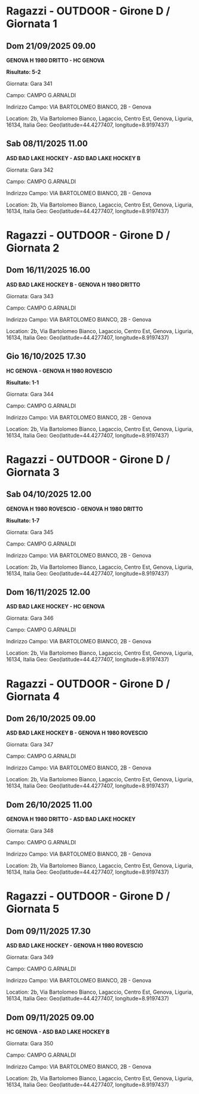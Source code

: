 # Ragazzi - OUTDOOR  - Girone D / Giornata 1
## Dom 21/09/2025 09.00

<strong>GENOVA H 1980 DRITTO - HC GENOVA</strong>

**Risultato: 5-2**

Giornata: Gara 341

Campo: CAMPO G.ARNALDI 

Indirizzo Campo:  VIA BARTOLOMEO BIANCO, 2B - Genova

Location: 2b, Via Bartolomeo Bianco, Lagaccio, Centro Est, Genova, Liguria, 16134, Italia
Geo: Geo(latitude=44.4277407, longitude=8.9197437)
<!-- VALCHISONE_END -->



## Sab 08/11/2025 11.00

<strong>ASD BAD LAKE HOCKEY - ASD BAD LAKE HOCKEY B</strong>

Giornata: Gara 342

Campo: CAMPO G.ARNALDI 

Indirizzo Campo:  VIA BARTOLOMEO BIANCO, 2B - Genova

Location: 2b, Via Bartolomeo Bianco, Lagaccio, Centro Est, Genova, Liguria, 16134, Italia
Geo: Geo(latitude=44.4277407, longitude=8.9197437)
<!-- VALCHISONE_END -->


# Ragazzi - OUTDOOR  - Girone D / Giornata 2
## Dom 16/11/2025 16.00

<strong>ASD BAD LAKE HOCKEY B - GENOVA H 1980 DRITTO</strong>

Giornata: Gara 343

Campo: CAMPO G.ARNALDI 

Indirizzo Campo:  VIA BARTOLOMEO BIANCO, 2B - Genova

Location: 2b, Via Bartolomeo Bianco, Lagaccio, Centro Est, Genova, Liguria, 16134, Italia
Geo: Geo(latitude=44.4277407, longitude=8.9197437)
<!-- VALCHISONE_END -->



## Gio 16/10/2025 17.30

<strong>HC GENOVA - GENOVA H 1980 ROVESCIO</strong>

**Risultato: 1-1**

Giornata: Gara 344

Campo: CAMPO G.ARNALDI 

Indirizzo Campo:  VIA BARTOLOMEO BIANCO, 2B - Genova

Location: 2b, Via Bartolomeo Bianco, Lagaccio, Centro Est, Genova, Liguria, 16134, Italia
Geo: Geo(latitude=44.4277407, longitude=8.9197437)
<!-- VALCHISONE_END -->


# Ragazzi - OUTDOOR  - Girone D / Giornata 3
## Sab 04/10/2025 12.00

<strong>GENOVA H 1980 ROVESCIO - GENOVA H 1980 DRITTO</strong>

**Risultato: 1-7**

Giornata: Gara 345

Campo: CAMPO G.ARNALDI 

Indirizzo Campo:  VIA BARTOLOMEO BIANCO, 2B - Genova

Location: 2b, Via Bartolomeo Bianco, Lagaccio, Centro Est, Genova, Liguria, 16134, Italia
Geo: Geo(latitude=44.4277407, longitude=8.9197437)
<!-- VALCHISONE_END -->



## Dom 16/11/2025 12.00

<strong>ASD BAD LAKE HOCKEY - HC GENOVA</strong>

Giornata: Gara 346

Campo: CAMPO G.ARNALDI 

Indirizzo Campo:  VIA BARTOLOMEO BIANCO, 2B - Genova

Location: 2b, Via Bartolomeo Bianco, Lagaccio, Centro Est, Genova, Liguria, 16134, Italia
Geo: Geo(latitude=44.4277407, longitude=8.9197437)
<!-- VALCHISONE_END -->


# Ragazzi - OUTDOOR  - Girone D / Giornata 4
## Dom 26/10/2025 09.00

<strong>ASD BAD LAKE HOCKEY B - GENOVA H 1980 ROVESCIO</strong>

Giornata: Gara 347

Campo: CAMPO G.ARNALDI 

Indirizzo Campo:  VIA BARTOLOMEO BIANCO, 2B - Genova

Location: 2b, Via Bartolomeo Bianco, Lagaccio, Centro Est, Genova, Liguria, 16134, Italia
Geo: Geo(latitude=44.4277407, longitude=8.9197437)
<!-- VALCHISONE_END -->



## Dom 26/10/2025 11.00

<strong>GENOVA H 1980 DRITTO - ASD BAD LAKE HOCKEY</strong>

Giornata: Gara 348

Campo: CAMPO G.ARNALDI 

Indirizzo Campo:  VIA BARTOLOMEO BIANCO, 2B - Genova

Location: 2b, Via Bartolomeo Bianco, Lagaccio, Centro Est, Genova, Liguria, 16134, Italia
Geo: Geo(latitude=44.4277407, longitude=8.9197437)
<!-- VALCHISONE_END -->


# Ragazzi - OUTDOOR  - Girone D / Giornata 5
## Dom 09/11/2025 17.30

<strong>ASD BAD LAKE HOCKEY - GENOVA H 1980 ROVESCIO</strong>

Giornata: Gara 349

Campo: CAMPO G.ARNALDI 

Indirizzo Campo:  VIA BARTOLOMEO BIANCO, 2B - Genova

Location: 2b, Via Bartolomeo Bianco, Lagaccio, Centro Est, Genova, Liguria, 16134, Italia
Geo: Geo(latitude=44.4277407, longitude=8.9197437)
<!-- VALCHISONE_END -->



## Dom 09/11/2025 09.00

<strong>HC GENOVA - ASD BAD LAKE HOCKEY B</strong>

Giornata: Gara 350

Campo: CAMPO G.ARNALDI 

Indirizzo Campo:  VIA BARTOLOMEO BIANCO, 2B - Genova

Location: 2b, Via Bartolomeo Bianco, Lagaccio, Centro Est, Genova, Liguria, 16134, Italia
Geo: Geo(latitude=44.4277407, longitude=8.9197437)
<!-- VALCHISONE_END -->


